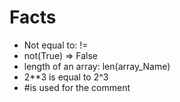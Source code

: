# Facts

* Not equal to: !=
* not(True) => False
* length of an array: len(array_Name)
* 2**3 is equal to 2^3
* #is used for the comment
